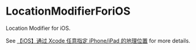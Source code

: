 # LocationModifierForiOS
Location Modifier for iOS.

See [【iOS】通过 Xcode 任意指定 iPhone/iPad 的地理位置](https://swsmile.info/2017/09/27/%E3%80%90iOS%E3%80%91%E9%80%9A%E8%BF%87Xcode%E4%BB%BB%E6%84%8F%E6%8C%87%E5%AE%9AiPhone:iPad%E7%9A%84%E5%9C%B0%E7%90%86%E4%BD%8D%E7%BD%AE/) for more details.

